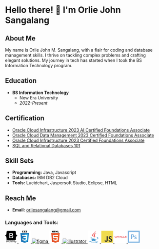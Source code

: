 # Hello there! 👋 I'm Orlie John Sangalang

## About Me

My name is Orlie John M. Sangalang, with a flair for coding and database management skills. I thrive on tackling complex problems and crafting elegant solutions. My journey in tech has started when I took the BS Information Technology program.

## Education

- **BS Information Technology**
  - New Era University
  - *2022-Present*

## Certification

- [Oracle Cloud Infrastructure 2023 AI Certified Foundations Associate](https://catalog-education.oracle.com/pls/certview/sharebadge?id=9B0E7BD2B23EF251A7B1C036FFB2C2A1CBD97C6EB1AC07B5D63162FA6D5D9800&fbclid=IwAR1uVsHIfSaK-QGcT5oPRouhOkmwL8ueN9WkrgRFuFEoyDUfQPm8FHWhWig)
- [Oracle Cloud Data Management 2023 Certified Foundations Associate](https://catalog-education.oracle.com/pls/certview/sharebadge?id=070B0D69DF2F0C430A6F00F11689EA686ADBA1F7AFFE8DE6677502310D0D0127&fbclid=IwAR0RzVZEmydf70EZBctTWwa3cD1Ddo4O8F7dMcEXhLKRkFi4ZJLLkBYYh-w)
- [Oracle Cloud Infrastructure 2023 Certified Foundations Associate](https://catalog-education.oracle.com/pls/certview/sharebadge?id=73933D9EE10A652753DCD91D7E5C3C8D10D260682D4D64F7ECBD34EF35304E0F&fbclid=IwAR276cs7hyTCklz-CWDwiMsgMRK8pPPm8Pt2sK6m16xZBHAsCkm_2nzAP-U)
- [SQL and Relational Databases 101](https://courses.cognitiveclass.ai/certificates/9d64ed82d15d429898ca316689979a8c)

## Skill Sets

- **Programming:** Java, Javascript
- **Databases:** IBM DB2 Cloud
- **Tools:** Lucidchart, Jaspersoft Studio, Eclipse, HTML

## Reach Me

- **Email:** orliesangalang@gmail.com

<h3 align="left">Languages and Tools:</h3>
<p align="left"> <a href="https://getbootstrap.com" target="_blank" rel="noreferrer"> <img src="https://raw.githubusercontent.com/devicons/devicon/master/icons/bootstrap/bootstrap-plain-wordmark.svg" alt="bootstrap" width="40" height="40"/> </a> <a href="https://www.w3schools.com/css/" target="_blank" rel="noreferrer"> <img src="https://raw.githubusercontent.com/devicons/devicon/master/icons/css3/css3-original-wordmark.svg" alt="css3" width="40" height="40"/> </a> <a href="https://www.figma.com/" target="_blank" rel="noreferrer"> <img src="https://www.vectorlogo.zone/logos/figma/figma-icon.svg" alt="figma" width="40" height="40"/> </a> <a href="https://www.w3.org/html/" target="_blank" rel="noreferrer"> <img src="https://raw.githubusercontent.com/devicons/devicon/master/icons/html5/html5-original-wordmark.svg" alt="html5" width="40" height="40"/> </a> <a href="https://www.adobe.com/in/products/illustrator.html" target="_blank" rel="noreferrer"> <img src="https://www.vectorlogo.zone/logos/adobe_illustrator/adobe_illustrator-icon.svg" alt="illustrator" width="40" height="40"/> </a> <a href="https://www.java.com" target="_blank" rel="noreferrer"> <img src="https://raw.githubusercontent.com/devicons/devicon/master/icons/java/java-original.svg" alt="java" width="40" height="40"/> </a> <a href="https://developer.mozilla.org/en-US/docs/Web/JavaScript" target="_blank" rel="noreferrer"> <img src="https://raw.githubusercontent.com/devicons/devicon/master/icons/javascript/javascript-original.svg" alt="javascript" width="40" height="40"/> </a> <a href="https://www.oracle.com/" target="_blank" rel="noreferrer"> <img src="https://raw.githubusercontent.com/devicons/devicon/master/icons/oracle/oracle-original.svg" alt="oracle" width="40" height="40"/> </a> <a href="https://www.photoshop.com/en" target="_blank" rel="noreferrer"> <img src="https://raw.githubusercontent.com/devicons/devicon/master/icons/photoshop/photoshop-line.svg" alt="photoshop" width="40" height="40"/> </a> </p>


